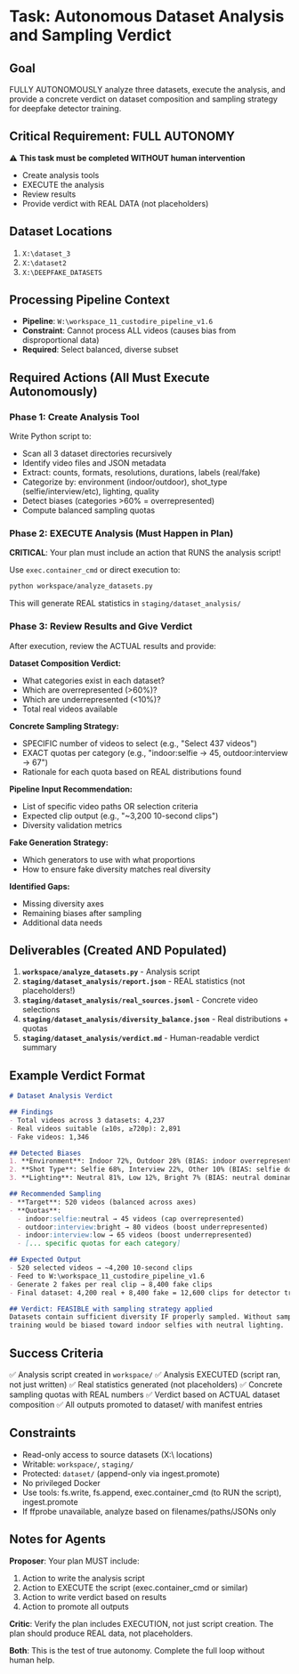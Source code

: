 # Task: Autonomous Dataset Analysis and Sampling Verdict

## Goal
FULLY AUTONOMOUSLY analyze three datasets, execute the analysis, and provide a concrete verdict on dataset composition and sampling strategy for deepfake detector training.

## Critical Requirement: FULL AUTONOMY
⚠️ **This task must be completed WITHOUT human intervention**
- Create analysis tools
- EXECUTE the analysis
- Review results
- Provide verdict with REAL DATA (not placeholders)

## Dataset Locations
1. `X:\dataset_3`
2. `X:\dataset2`
3. `X:\DEEPFAKE_DATASETS`

## Processing Pipeline Context
- **Pipeline**: `W:\workspace_11_custodire_pipeline_v1.6`
- **Constraint**: Cannot process ALL videos (causes bias from disproportional data)
- **Required**: Select balanced, diverse subset

## Required Actions (All Must Execute Autonomously)

### Phase 1: Create Analysis Tool
Write Python script to:
- Scan all 3 dataset directories recursively
- Identify video files and JSON metadata
- Extract: counts, formats, resolutions, durations, labels (real/fake)
- Categorize by: environment (indoor/outdoor), shot_type (selfie/interview/etc), lighting, quality
- Detect biases (categories >60% = overrepresented)
- Compute balanced sampling quotas

### Phase 2: EXECUTE Analysis (Must Happen in Plan)
**CRITICAL**: Your plan must include an action that RUNS the analysis script!

Use `exec.container_cmd` or direct execution to:
```bash
python workspace/analyze_datasets.py
```

This will generate REAL statistics in `staging/dataset_analysis/`

### Phase 3: Review Results and Give Verdict
After execution, review the ACTUAL results and provide:

**Dataset Composition Verdict:**
- What categories exist in each dataset?
- Which are overrepresented (>60%)?
- Which are underrepresented (<10%)?
- Total real videos available

**Concrete Sampling Strategy:**
- SPECIFIC number of videos to select (e.g., "Select 437 videos")
- EXACT quotas per category (e.g., "indoor:selfie → 45, outdoor:interview → 67")
- Rationale for each quota based on REAL distributions found

**Pipeline Input Recommendation:**
- List of specific video paths OR selection criteria
- Expected clip output (e.g., "~3,200 10-second clips")
- Diversity validation metrics

**Fake Generation Strategy:**
- Which generators to use with what proportions
- How to ensure fake diversity matches real diversity

**Identified Gaps:**
- Missing diversity axes
- Remaining biases after sampling
- Additional data needs

## Deliverables (Created AND Populated)

1. **`workspace/analyze_datasets.py`** - Analysis script
2. **`staging/dataset_analysis/report.json`** - REAL statistics (not placeholders!)
3. **`staging/dataset_analysis/real_sources.jsonl`** - Concrete video selections
4. **`staging/dataset_analysis/diversity_balance.json`** - Real distributions + quotas
5. **`staging/dataset_analysis/verdict.md`** - Human-readable verdict summary

## Example Verdict Format

```markdown
# Dataset Analysis Verdict

## Findings
- Total videos across 3 datasets: 4,237
- Real videos suitable (≥10s, ≥720p): 2,891
- Fake videos: 1,346

## Detected Biases
1. **Environment**: Indoor 72%, Outdoor 28% (BIAS: indoor overrepresented)
2. **Shot Type**: Selfie 68%, Interview 22%, Other 10% (BIAS: selfie dominant)
3. **Lighting**: Neutral 81%, Low 12%, Bright 7% (BIAS: neutral dominant)

## Recommended Sampling
- **Target**: 520 videos (balanced across axes)
- **Quotas**:
  - indoor:selfie:neutral → 45 videos (cap overrepresented)
  - outdoor:interview:bright → 80 videos (boost underrepresented)
  - indoor:interview:low → 65 videos (boost underrepresented)
  - [... specific quotas for each category]

## Expected Output
- 520 selected videos → ~4,200 10-second clips
- Feed to W:\workspace_11_custodire_pipeline_v1.6
- Generate 2 fakes per real clip → 8,400 fake clips
- Final dataset: 4,200 real + 8,400 fake = 12,600 clips for detector training

## Verdict: FEASIBLE with sampling strategy applied
Datasets contain sufficient diversity IF properly sampled. Without sampling,
training would be biased toward indoor selfies with neutral lighting.
```

## Success Criteria

✅ Analysis script created in `workspace/`
✅ Analysis EXECUTED (script ran, not just written)
✅ Real statistics generated (not placeholders)
✅ Concrete sampling quotas with REAL numbers
✅ Verdict based on ACTUAL dataset composition
✅ All outputs promoted to dataset/ with manifest entries

## Constraints

- Read-only access to source datasets (X:\ locations)
- Writable: `workspace/`, `staging/`
- Protected: `dataset/` (append-only via ingest.promote)
- No privileged Docker
- Use tools: fs.write, fs.append, exec.container_cmd (to RUN the script), ingest.promote
- If ffprobe unavailable, analyze based on filenames/paths/JSONs only

## Notes for Agents

**Proposer**: Your plan MUST include:
1. Action to write the analysis script
2. Action to EXECUTE the script (exec.container_cmd or similar)
3. Action to write verdict based on results
4. Action to promote all outputs

**Critic**: Verify the plan includes EXECUTION, not just script creation.
The plan should produce REAL data, not placeholders.

**Both**: This is the test of true autonomy. Complete the full loop without human help.
